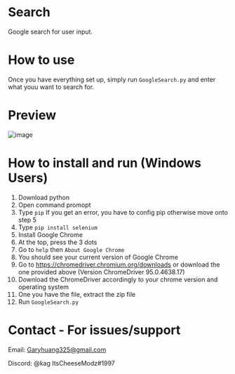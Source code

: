 # Search
Google search for user input.

# How to use
Once you have everything set up, simply run `GoogleSearch.py` and enter what youu want to search for.

# Preview
![image](https://user-images.githubusercontent.com/49135331/147413736-3f87b911-94ee-4624-b43a-a78dea35e6d6.png)

# How to install and run (Windows Users)
1. Download python
2. Open command promopt
3. Type `pip` If you get an error, you have to config pip otherwise move onto step 5
4. Type `pip install selenium`
5. Install Google Chrome
6. At the top, press the 3 dots
7. Go to `help` then `About Google Chrome`
8. You should see your current version of Google Chrome
9. Go to https://chromedriver.chromium.org/downloads or download the one provided above (Version ChromeDriver 95.0.4638.17)
10. Download the ChromeDriver accordingly to your chrome version and operating system
11. One you have the file, extract the zip file
12. Run `GoogleSearch.py`

# Contact - For issues/support
Email: Garyhuang325@gmail.com

Discord: @ƙag ItsCheeseModz#1997

